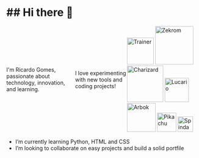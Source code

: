 <h1>## Hi there 👋</h1>

<div style="display: flex; align-items: center;">
  <p>I'm Ricardo Gomes, passionate about technology, innovation, and learning.</p>
  <p>I love experimenting with new tools and coding projects!</p>
  <div>
    <img src="https://64.media.tumblr.com/4d5b43e2e0dcd4a47128fdf85b9463e9/e7638102a47e4ee5-99/s1280x1920/68f4b6bd8f931af523c5d1391113763a947a07da.gifv" alt="Trainer" width=70>
    <img src="https://projectpokemon.org/images/sprites-models/bw-animated/644.gif" alt="Zekrom" width="100">
    <img src="https://projectpokemon.org/images/sprites-models/bw-animated/006.gif" alt="Charizard" width="95">
    <img src="https://projectpokemon.org/images/sprites-models/bw-animated/448.gif" alt="Lucario" width="63">
    <img src="https://projectpokemon.org/images/sprites-models/bw-animated/024.gif" alt="Arbok" width="75">
    <img src="https://i.pinimg.com/originals/e9/38/d1/e938d18fc07a3ffd16b4864ef2f1308f.gif" alt="Pikachu" width="50">
    <img src="https://projectpokemon.org/images/sprites-models/bw-animated/327.gif" alt="Spinda" width="40">
  </div>
</div>

<ul>
 <li>I’m currently learning Python, HTML and CSS</li>
 <li>I’m looking to collaborate on easy projects and build a solid portfile</li>
</ul> 




